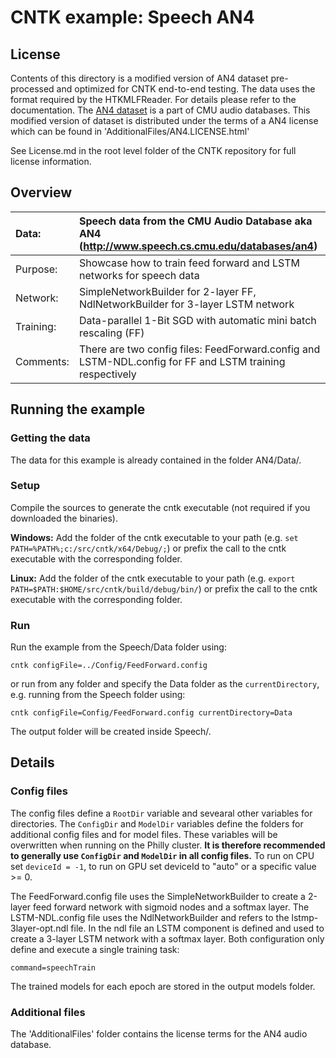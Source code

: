 # CNTK example: Speech AN4

## License

Contents of this directory is a modified version of AN4 dataset pre-processed and optimized for CNTK end-to-end testing. 
The data uses the format required by the HTKMLFReader. For details please refer to the documentation.
The [AN4 dataset](http://www.speech.cs.cmu.edu/databases/an4) is a part of CMU audio databases. 
This modified version of dataset is distributed under the terms of a AN4 license which can be found in 'AdditionalFiles/AN4.LICENSE.html'

See License.md in the root level folder of the CNTK repository for full license information.

## Overview

|Data:     |Speech data from the CMU Audio Database aka AN4 (http://www.speech.cs.cmu.edu/databases/an4)
|:---------|:---|
|Purpose:  |Showcase how to train feed forward and LSTM networks for speech data
|Network:  |SimpleNetworkBuilder for 2-layer FF, NdlNetworkBuilder for 3-layer LSTM network
|Training: |Data-parallel 1-Bit SGD with automatic mini batch rescaling (FF)
|Comments: |There are two config files: FeedForward.config and LSTM-NDL.config for FF and LSTM training respectively

## Running the example

### Getting the data

The data for this example is already contained in the folder AN4/Data/.

### Setup

Compile the sources to generate the cntk executable (not required if you downloaded the binaries).

__Windows:__ Add the folder of the cntk executable to your path 
(e.g. `set PATH=%PATH%;c:/src/cntk/x64/Debug/;`) 
or prefix the call to the cntk executable with the corresponding folder. 

__Linux:__ Add the folder of the cntk executable to your path 
(e.g. `export PATH=$PATH:$HOME/src/cntk/build/debug/bin/`) 
or prefix the call to the cntk executable with the corresponding folder. 

### Run

Run the example from the Speech/Data folder using:

`cntk configFile=../Config/FeedForward.config`

or run from any folder and specify the Data folder as the `currentDirectory`, 
e.g. running from the Speech folder using:

`cntk configFile=Config/FeedForward.config currentDirectory=Data`

The output folder will be created inside Speech/.

## Details

### Config files

The config files define a `RootDir` variable and sevearal other variables for directories. 
The `ConfigDir` and `ModelDir` variables define the folders for additional config files and for model files. 
These variables will be overwritten when running on the Philly cluster. 
__It is therefore recommended to generally use `ConfigDir` and `ModelDir` in all config files.__ 
To run on CPU set `deviceId = -1`, to run on GPU set deviceId to "auto" or a specific value >= 0.

The FeedForward.config file uses the SimpleNetworkBuilder to create a 2-layer 
feed forward network with sigmoid nodes and a softmax layer.
The LSTM-NDL.config file uses the NdlNetworkBuilder and refers to the lstmp-3layer-opt.ndl file. 
In the ndl file an LSTM component is defined and used to create a 3-layer LSTM network with a softmax layer. 
Both configuration only define and execute a single training task:

`command=speechTrain`

The trained models for each epoch are stored in the output models folder. 

### Additional files

The 'AdditionalFiles' folder contains the license terms for the AN4 audio database.
